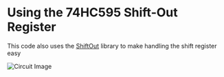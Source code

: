 # Using the 74HC595 Shift-Out Register

This code also uses the [ShiftOut](https://github.com/InfectedBytes/ArduinoShiftOut) library to make handling the shift register easy

![Circuit Image](https://github.com/brysonian/ucla-152-tangible-media/raw/master/Shift_In_Internet_Keyboard/Feather32u4_Shift_Out.png)

